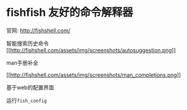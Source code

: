 # fishfish 友好的命令解释器

官网: http://fishshell.com/

智能搜索历史命令
[[http://fishshell.com/assets/img/screenshots/autosuggestion.png]]

man手册补全

[[http://fishshell.com/assets/img/screenshots/man_completions.png]]

基于web的配置界面

运行`fish_config`